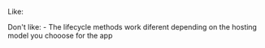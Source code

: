 Like:

Don't like:
	- The lifecycle methods work diferent depending on the hosting model you chooose for the app
